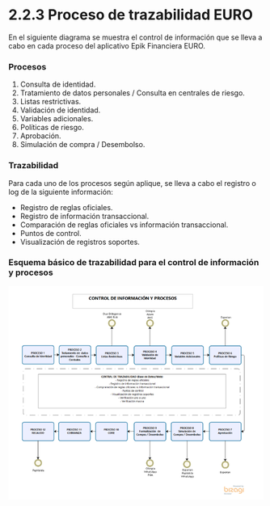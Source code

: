 # 2.2.3 Proceso de trazabilidad EURO

En el siguiente diagrama se muestra el control de información que se lleva a cabo en cada proceso del aplicativo Epik Financiera EURO.

### Procesos

1. Consulta de identidad.
2. Tratamiento de datos personales / Consulta en centrales de riesgo.
3. Listas restrictivas.
4. Validación de identidad.
5. Variables adicionales.
6. Políticas de riesgo.
7. Aprobación.
8. Simulación de compra / Desembolso.

### Trazabilidad

Para cada uno de los procesos según aplique, se lleva a cabo el registro o log de la siguiente información:

* Registro de reglas oficiales.
* Registro de información transaccional.
* Comparación de reglas oficiales vs información transaccional.
* Puntos de control.
* Visualización de registros soportes.

### Esquema básico de trazabilidad para el control de información y procesos

![](../../.gitbook/assets/image%20%2811%29.png)

